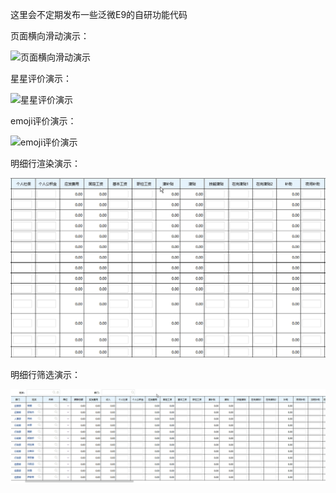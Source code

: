 这里会不定期发布一些泛微E9的自研功能代码

页面横向滑动演示：

![页面横向滑动演示](https://raw.githubusercontent.com/ForeverSmiYng/weaver/main/%E6%95%88%E6%9E%9C%E6%BC%94%E7%A4%BA/%E9%A1%B5%E9%9D%A2%E6%A8%AA%E5%90%91%E6%BB%91%E5%8A%A8%E6%BC%94%E7%A4%BA.gif)

星星评价演示：

![星星评价演示](https://raw.githubusercontent.com/ForeverSmiYng/weaver/main/%E6%95%88%E6%9E%9C%E6%BC%94%E7%A4%BA/%E6%98%9F%E6%98%9F%E8%AF%84%E4%BB%B7%E6%BC%94%E7%A4%BA.gif)

emoji评价演示：

![emoji评价演示](https://raw.githubusercontent.com/ForeverSmiYng/weaver/main/%E6%95%88%E6%9E%9C%E6%BC%94%E7%A4%BA/emoji%E8%AF%84%E4%BB%B7%E6%BC%94%E7%A4%BA.gif)

明细行渲染演示：

![明细行渲染演示](https://raw.githubusercontent.com/ForeverSmiYng/weaver/refs/heads/main/%E6%95%88%E6%9E%9C%E6%BC%94%E7%A4%BA/%E6%98%8E%E7%BB%86%E8%A1%8C%E6%B8%B2%E6%9F%93%E6%BC%94%E7%A4%BA.gif)

明细行筛选演示：

![明细行筛选演示](https://raw.githubusercontent.com/ForeverSmiYng/weaver/refs/heads/main/%E6%95%88%E6%9E%9C%E6%BC%94%E7%A4%BA/%E6%98%8E%E7%BB%86%E8%A1%8C%E7%AD%9B%E9%80%89%E6%BC%94%E7%A4%BA.gif)
